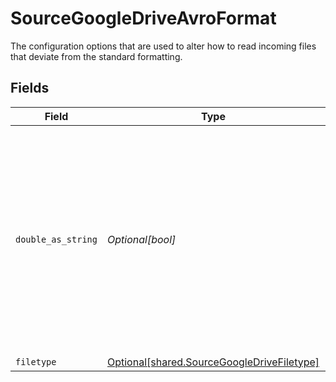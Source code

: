 # SourceGoogleDriveAvroFormat

The configuration options that are used to alter how to read incoming files that deviate from the standard formatting.


## Fields

| Field                                                                                                                                                                                                    | Type                                                                                                                                                                                                     | Required                                                                                                                                                                                                 | Description                                                                                                                                                                                              |
| -------------------------------------------------------------------------------------------------------------------------------------------------------------------------------------------------------- | -------------------------------------------------------------------------------------------------------------------------------------------------------------------------------------------------------- | -------------------------------------------------------------------------------------------------------------------------------------------------------------------------------------------------------- | -------------------------------------------------------------------------------------------------------------------------------------------------------------------------------------------------------- |
| `double_as_string`                                                                                                                                                                                       | *Optional[bool]*                                                                                                                                                                                         | :heavy_minus_sign:                                                                                                                                                                                       | Whether to convert double fields to strings. This is recommended if you have decimal numbers with a high degree of precision because there can be a loss precision when handling floating point numbers. |
| `filetype`                                                                                                                                                                                               | [Optional[shared.SourceGoogleDriveFiletype]](../../models/shared/sourcegoogledrivefiletype.md)                                                                                                           | :heavy_minus_sign:                                                                                                                                                                                       | N/A                                                                                                                                                                                                      |